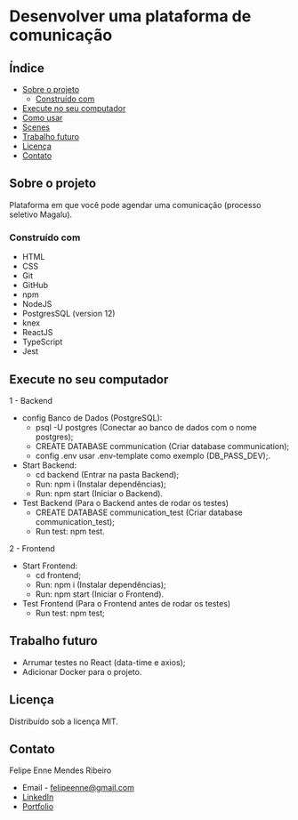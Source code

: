 # Desenvolver uma plataforma de comunicação

<!-- TABLE OF CONTENTS -->

## Índice
* [Sobre o projeto](#sobre-o-projeto)
  * [Construído com](#construído-com)
* [Execute no seu computador](#execute-no-seu-computador)
* [Como usar](#como-usar)
* [Scenes](#scenes)
* [Trabalho futuro](#trabalho-futuro)
* [Licença](#licença)
* [Contato](#contato)

<!-- ABOUT THE PROJECT -->
## Sobre o projeto

Plataforma em que você pode agendar uma comunicação (processo seletivo Magalu).

### Construído com
* HTML
* CSS
* Git
* GitHub
* npm
* NodeJS
* PostgresSQL (version 12)
* knex 
* ReactJS
* TypeScript
* Jest

## Execute no seu computador

1 - Backend
* config Banco de Dados (PostgreSQL):
  * psql -U postgres (Conectar ao banco de dados com o nome postgres);
  * CREATE DATABASE communication (Criar database communication);
  * config .env usar .env-template como exemplo (DB_PASS_DEV);.
* Start Backend:
  * cd backend (Entrar na pasta Backend);
  * Run: npm i (Instalar dependências);
  * Run: npm start (Iniciar o Backend).
* Test Backend (Para o Backend antes de rodar os testes)
  * CREATE DATABASE communication_test (Criar database communication_test);
  * Run test: npm test.

2 - Frontend
* Start Frontend:
  * cd frontend;
  * Run: npm i (Instalar dependências);
  * Run: npm start (Iniciar o Frontend).
* Test Frontend (Para o Frontend antes de rodar os testes)
  * Run test: npm test;


## Trabalho futuro

* Arrumar testes no React (data-time e axios);
* Adicionar Docker para o projeto.

## Licença

Distribuído sob a licença MIT.

<!-- Contato -->
## Contato
Felipe Enne Mendes Ribeiro
* Email - felipeenne@gmail.com
* <a href="https://www.linkedin.com/in/felipe-enne/" target="_blank">LinkedIn</a>
* <a href="https://felipeenne.com/" target="_blank">Portfolio</a>